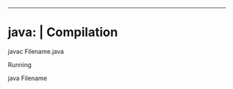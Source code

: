 --- 
java: |
  Compilation
  ============
  
  javac Filename.java
  
  Running
  
  java Filename
  


